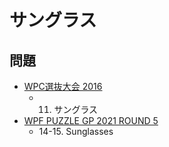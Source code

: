 # サングラス

## 問題
- [WPC選抜大会 2016](../questions/jwpc2016.md)
	- 11. サングラス
- [WPF PUZZLE GP 2021 ROUND 5](../questions/wpfpgp2021-5.md)
	- 14-15. Sunglasses

